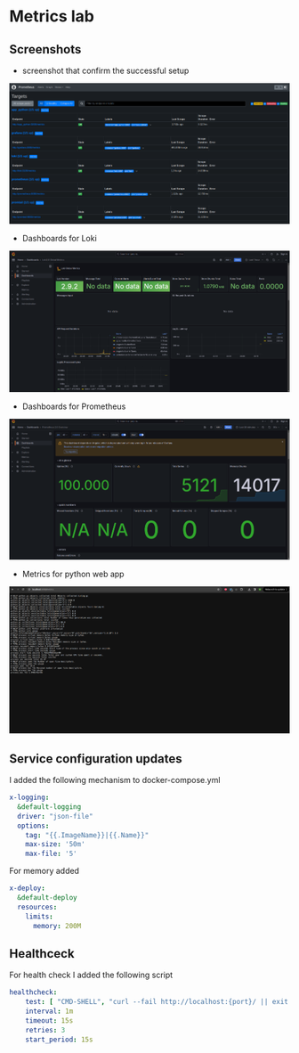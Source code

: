 # Metrics lab

## Screenshots

- screenshot that confirm the successful setup

![prometheus](./screenshots/5.png)

- Dashboards for Loki

![loki 1](./screenshots/6.png)

- Dashboards for Prometheus

![prometheus 1](./screenshots/7.png)

- Metrics for python web app

![python app](./screenshots/8.png)

## Service configuration updates

I added the following mechanism to docker-compose.yml

```yml
x-logging:
  &default-logging
  driver: "json-file"
  options:
    tag: "{{.ImageName}}|{{.Name}}"
    max-size: '50m'
    max-file: '5'
```

For memory  added

```yml
x-deploy:
  &default-deploy
  resources:
    limits:
      memory: 200M
```

## Healthceck

For health check I added the following script

```yml
healthcheck:
    test: [ "CMD-SHELL", "curl --fail http://localhost:{port}/ || exit 1" ]
    interval: 1m
    timeout: 15s
    retries: 3
    start_period: 15s
```
